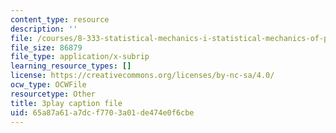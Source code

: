 ```yaml
---
content_type: resource
description: ''
file: /courses/8-333-statistical-mechanics-i-statistical-mechanics-of-particles-fall-2013/65a87a61a7dcf7703a01de474e0f6cbe_tGxUu5BTc.srt
file_size: 86879
file_type: application/x-subrip
learning_resource_types: []
license: https://creativecommons.org/licenses/by-nc-sa/4.0/
ocw_type: OCWFile
resourcetype: Other
title: 3play caption file
uid: 65a87a61-a7dc-f770-3a01-de474e0f6cbe
---
```

